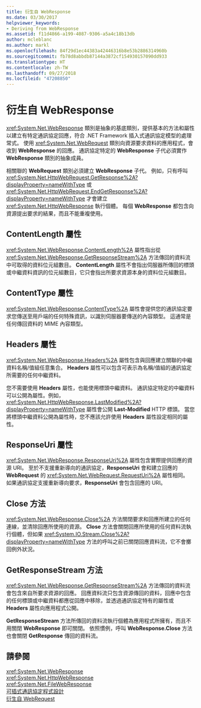 ```yaml
---
title: 衍生自 WebResponse
ms.date: 03/30/2017
helpviewer_keywords:
- Deriving from WebResponse
ms.assetid: f11d4866-a199-4087-9306-a5a4c18b13db
author: mcleblanc
ms.author: markl
ms.openlocfilehash: 84f29d1ec44383a42446316b8e53b2886314960b
ms.sourcegitcommit: fb78d8abbdb87144a3872cf154930157090dd933
ms.translationtype: HT
ms.contentlocale: zh-TW
ms.lasthandoff: 09/27/2018
ms.locfileid: "47208850"
---
```

# <a name="deriving-from-webresponse"></a>衍生自 WebResponse
<xref:System.Net.WebResponse> 類別是抽象的基底類別，提供基本的方法和屬性以建立有特定通訊協定回應，符合 .NET Framework 插入式通訊協定模型的處理常式。 使用 <xref:System.Net.WebRequest> 類別向資源要求資料的應用程式，會收到 **WebResponse** 的回應。 通訊協定特定的 **WebResponse** 子代必須實作 **WebResponse** 類別的抽象成員。  
  
 相關聯的 **WebRequest** 類別必須建立 **WebResponse** 子代。 例如，只有呼叫 <xref:System.Net.HttpWebRequest.GetResponse%2A?displayProperty=nameWithType> 或 <xref:System.Net.HttpWebRequest.EndGetResponse%2A?displayProperty=nameWithType> 才會建立 <xref:System.Net.HttpWebResponse> 執行個體。 每個 **WebResponse** 都包含向資源提出要求的結果，而且不能重複使用。  
  
## <a name="contentlength-property"></a>ContentLength 屬性  
 <xref:System.Net.WebResponse.ContentLength%2A> 屬性指出從 <xref:System.Net.WebResponse.GetResponseStream%2A> 方法傳回的資料流中可取得的資料位元組數目。 **ContentLength** 屬性不會指出伺服器所傳回的標頭或中繼資料資訊的位元組數目，它只會指出所要求資源本身的資料位元組數目。  
  
## <a name="contenttype-property"></a>ContentType 屬性  
 <xref:System.Net.WebResponse.ContentType%2A> 屬性會提供您的通訊協定要求您傳送至用戶端的任何特殊資訊，以識別伺服器要傳送的內容類型。 這通常是任何傳回資料的 MIME 內容類型。  
  
## <a name="headers-property"></a>Headers 屬性  
 <xref:System.Net.WebResponse.Headers%2A> 屬性包含與回應建立關聯的中繼資料名稱/值組任意集合。 **Headers** 屬性可以包含可表示為名稱/值組的通訊協定所需要的任何中繼資料。  
  
 您不需要使用 **Headers** 屬性，也能使用標頭中繼資料。 通訊協定特定的中繼資料可以公開為屬性。例如，<xref:System.Net.HttpWebResponse.LastModified%2A?displayProperty=nameWithType> 屬性會公開 **Last-Modified** HTTP 標頭。 當您將標頭中繼資料公開為屬性時，您不應該允許使用 **Headers** 屬性設定相同的屬性。  
  
## <a name="responseuri-property"></a>ResponseUri 屬性  
 <xref:System.Net.WebResponse.ResponseUri%2A> 屬性包含實際提供回應的資源 URI。 至於不支援重新導向的通訊協定，**ResponseUri** 會和建立回應的 **WebRequest** 的 <xref:System.Net.WebRequest.RequestUri%2A> 屬性相同。 如果通訊協定支援重新導向要求，**ResponseUri** 會包含回應的 URI。  
  
## <a name="close-method"></a>Close 方法  
 <xref:System.Net.WebResponse.Close%2A> 方法關閉要求和回應所建立的任何連線，並清除回應所使用的資源。 **Close** 方法會關閉回應所使用的任何資料流執行個體，但如果 <xref:System.IO.Stream.Close%2A?displayProperty=nameWithType> 方法的呼叫之前已關閉回應資料流，它不會擲回例外狀況。  
  
## <a name="getresponsestream-method"></a>GetResponseStream 方法  
 <xref:System.Net.WebResponse.GetResponseStream%2A> 方法傳回的資料流會包含來自所要求資源的回應。 回應資料流只包含資源傳回的資料，回應中包含的任何標頭或中繼資料都應從回應中移除，並透過通訊協定特有的屬性或 **Headers** 屬性向應用程式公開。  
  
 **GetResponseStream** 方法所傳回的資料流執行個體為應用程式所擁有，而且不用關閉 **WebResponse** 即可關閉。 依照慣例，呼叫 **WebResponse.Close** 方法也會關閉 **GetResponse** 傳回的資料流。  
  
## <a name="see-also"></a>請參閱  
 <xref:System.Net.WebResponse>  
 <xref:System.Net.HttpWebResponse>  
 <xref:System.Net.FileWebResponse>  
 [可插式通訊協定程式設計](../../../docs/framework/network-programming/programming-pluggable-protocols.md)  
 [衍生自 WebRequest](../../../docs/framework/network-programming/deriving-from-webrequest.md)
